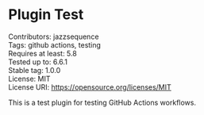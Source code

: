 # Plugin Test
Contributors: jazzsequence  
Tags: github actions, testing  
Requires at least: 5.8  
Tested up to: 6.6.1  
Stable tag: 1.0.0  
License: MIT  
License URI: https://opensource.org/licenses/MIT  

This is a test plugin for testing GitHub Actions workflows.